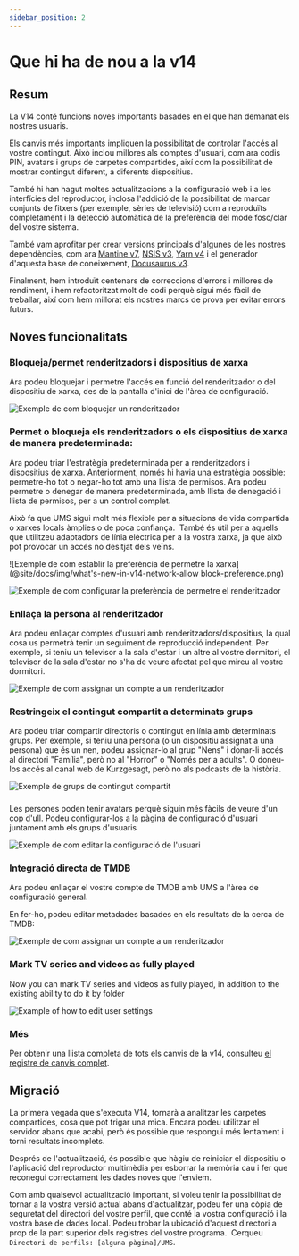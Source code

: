 ```yaml
---
sidebar_position: 2
---
```


# Que hi ha de nou a la v14

## Resum

La V14 conté funcions noves importants basades en el que han demanat els nostres usuaris.

Els canvis més importants impliquen la possibilitat de controlar l'accés al vostre contingut. Això inclou millores als comptes d'usuari, com ara codis PIN, avatars i grups de carpetes compartides, així com la possibilitat de mostrar contingut diferent, a diferents dispositius.

També hi han hagut moltes actualitzacions a la configuració web i a les interfícies del reproductor, inclosa l'addició de la possibilitat de marcar conjunts de fitxers (per exemple, sèries de televisió) com a reproduïts completament i la detecció automàtica de la preferència del mode fosc/clar del vostre sistema.

També vam aprofitar per crear versions principals d'algunes de les nostres dependències, com ara [Mantine v7](https://mantine.dev/), [NSIS v3](https://nsis.sourceforge.io/Download), [ Yarn v4](https://yarnpkg.com/) i el generador d'aquesta base de coneixement, [Docusaurus v3](https://docusaurus.io/).

Finalment, hem introduït centenars de correccions d'errors i millores de rendiment, i hem refactoritzat molt de codi perquè sigui més fàcil de treballar, així com hem millorat els nostres marcs de prova per evitar errors futurs.

## Noves funcionalitats

### Bloqueja/permet renderitzadors i dispositius de xarxa

Ara podeu bloquejar i permetre l'accés en funció del renderitzador o del dispositiu de xarxa, des de la pantalla d'inici de l'àrea de configuració.

![Exemple de com bloquejar un renderitzador](@site/docs/img/whats-new-in-v14-block-renderer.png)

### Permet o bloqueja els renderitzadors o els dispositius de xarxa de manera predeterminada:

Ara podeu triar l'estratègia predeterminada per a renderitzadors i dispositius de xarxa. Anteriorment, només hi havia una estratègia possible: permetre-ho tot o negar-ho tot amb una llista de permisos. Ara podeu permetre o denegar de manera predeterminada, amb llista de denegació i llista de permisos, per a un control complet.
​

Això fa que UMS sigui molt més flexible per a situacions de vida compartida o xarxes locals àmplies o de poca confiança.
​ També és útil per a aquells que utilitzeu adaptadors de línia elèctrica per a la vostra xarxa, ja que això pot provocar un accés no desitjat dels veïns.

![Exemple de com establir la preferència de permetre la xarxa](@site/docs/img/what's-new-in-v14-network-allow block-preference.png)

![Exemple de com configurar la preferència de permetre el renderitzador](@site/docs/img/whats-new-in-v14-renderer-allow-preference.png)

### Enllaça la persona al renderitzador

Ara podeu enllaçar comptes d'usuari amb renderitzadors/dispositius, la qual cosa us permetrà tenir un seguiment de reproducció independent. Per exemple, si teniu un televisor a la sala d'estar i un altre al vostre dormitori, el televisor de la sala d'estar no s'ha de veure afectat pel que mireu al vostre dormitori.

![Exemple de com assignar un compte a un renderitzador](@site/docs/img/whats-new-in-v14-assign-account-to-renderer.png)

### Restringeix el contingut compartit a determinats grups

Ara podeu triar compartir directoris o contingut en línia amb determinats grups. Per exemple, si teniu una persona (o un dispositiu assignat a una persona) que és un nen, podeu assignar-lo al grup "Nens" i donar-li accés al directori "Família", però no al "Horror" o "Només per a adults". O doneu-los accés al canal web de Kurzgesagt, però no als podcasts de la història.

![Exemple de grups de contingut compartit](@site/docs/img/whats-new-in-v14-shared-content-group.png)

###

Les persones poden tenir avatars perquè siguin més fàcils de veure d'un cop d'ull. Podeu configurar-los a la pàgina de configuració d'usuari juntament amb els grups d'usuaris

![Exemple de com editar la configuració de l'usuari](@site/docs/img/whats-new-in-v14-user-avatar.png)

### Integració directa de TMDB

Ara podeu enllaçar el vostre compte de TMDB amb UMS a l'àrea de configuració general.

En fer-ho, podeu editar metadades basades en els resultats de la cerca de TMDB:

![Exemple de com assignar un compte a un renderitzador](@site/docs/img/whats-new-in-v14-tmdb-edit-metadata.png)

### Mark TV series and videos as fully played

Now you can mark TV series and videos as fully played, in addition to the existing ability to do it by folder

![Example of how to edit user settings](@site/docs/img/whats-new-in-v14-mark-tv-series-fully-played.png)

### Més

Per obtenir una llista completa de tots els canvis de la v14, consulteu [el registre de canvis complet](https://github.com/UniversalMediaServer/UniversalMediaServer/blob/main/CHANGELOG.md).

## Migració

La primera vegada que s'executa V14, tornarà a analitzar les carpetes compartides, cosa que pot trigar una mica. Encara podeu utilitzar el servidor abans que acabi, però és possible que respongui més lentament i torni resultats incomplets.

Després de l'actualització, és possible que hàgiu de reiniciar el dispositiu o l'aplicació del reproductor multimèdia per esborrar la memòria cau i fer que reconegui correctament les dades noves que l'enviem.

Com amb qualsevol actualització important, si voleu tenir la possibilitat de tornar a la vostra versió actual abans d'actualitzar, podeu fer una còpia de seguretat del directori del vostre perfil, que conté la vostra configuració i la vostra base de dades local. Podeu trobar la ubicació d'aquest directori a prop de la part superior dels registres del vostre programa.
​ Cerqueu `Directori de perfils: [alguna pàgina]/UMS`.
